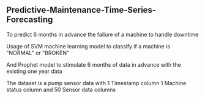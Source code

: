 ## Predictive-Maintenance-Time-Series-Forecasting

To predict 6 months in advance the failure of a machine to handle downtime


Usage of SVM machine learning model to classify if a machine is "NORMAL" or "BROKEN"

And Prophet model to stimulate 6 months of data in advance with the existing one year data 

The dataset is a pump sensor data with 1 Timestamp column 1 Machine status column and 50 Sensor data columns
